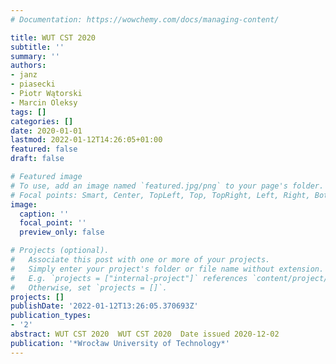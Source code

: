 ```yaml
---
# Documentation: https://wowchemy.com/docs/managing-content/

title: WUT CST 2020
subtitle: ''
summary: ''
authors:
- janz
- piasecki
- Piotr Wątorski
- Marcin Oleksy
tags: []
categories: []
date: 2020-01-01
lastmod: 2022-01-12T14:26:05+01:00
featured: false
draft: false

# Featured image
# To use, add an image named `featured.jpg/png` to your page's folder.
# Focal points: Smart, Center, TopLeft, Top, TopRight, Left, Right, BottomLeft, Bottom, BottomRight.
image:
  caption: ''
  focal_point: ''
  preview_only: false

# Projects (optional).
#   Associate this post with one or more of your projects.
#   Simply enter your project's folder or file name without extension.
#   E.g. `projects = ["internal-project"]` references `content/project/deep-learning/index.md`.
#   Otherwise, set `projects = []`.
projects: []
publishDate: '2022-01-12T13:26:05.370693Z'
publication_types:
- '2'
abstract: WUT CST 2020  WUT CST 2020  Date issued 2020-12-02
publication: '*Wrocław University of Technology*'
---
```

